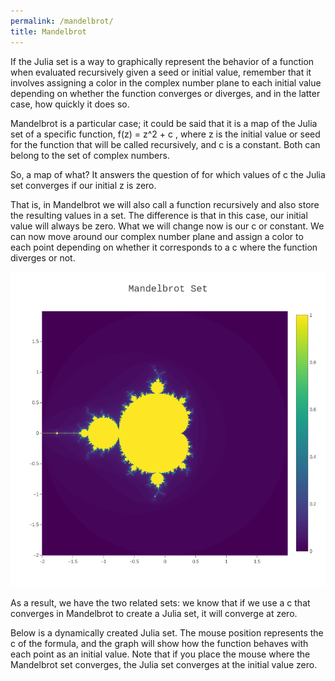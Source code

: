 ```yaml
---
permalink: /mandelbrot/
title: Mandelbrot
---
```

If the Julia set is a way to graphically represent the behavior of a function when evaluated recursively given a seed or initial value, remember that it involves assigning a color in the complex number plane to each initial value depending on whether the function converges or diverges, and in the latter case, how quickly it does so.

Mandelbrot is a particular case; it could be said that it is a map of the Julia set of a specific function, f(z) = z^2 + c , where z  is the initial value or seed for the function that will be called recursively, and c  is a constant. Both can belong to the set of complex numbers.

So, a map of what? It answers the question of for which values of c the Julia set converges if our initial  z is zero.

That is, in Mandelbrot we will also call a function recursively and also store the resulting values in a set. The difference is that in this case, our initial value will always be zero. What we will change now is our  c  or constant. We can now move around our complex number plane and assign a color to each point depending on whether it corresponds to a  c  where the function diverges or not.

<div>
<img src="/assets/images/mandelbrot.png" alt="1100px" width="1100px">
</div>

As a result, we have the two related sets: we know that if we use a  c that converges in Mandelbrot to create a Julia set, it will converge at zero.

Below is a dynamically created Julia set. The mouse position represents the  c of the formula, and the graph will show how the function behaves with each point as an initial value. Note that if you place the mouse where the Mandelbrot set converges, the Julia set converges at the initial value zero.


<div>
<script src="https://cdn.plot.ly/plotly-2.27.0.min.js"></script>
    <div id="myDiv"></div>
    <script src="/assets/js/mandelbrot.js"></script>
</div>


